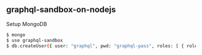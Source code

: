 ## graphql-sandbox-on-nodejs

Setup MongoDB

```bash
$ mongo
$ use graphql-sandbox
$ db.createUser({ user: "graphql", pwd: "graphql-pass", roles: [ { role: "userAdmin", db: "graphql-sandbox" },{ role: "readWrite", db: "graphql-sandbox" } ] })
```
